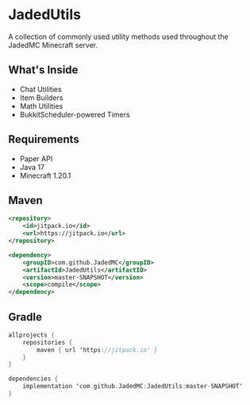 JadedUtils
===========

A collection of commonly used utility methods used throughout the JadedMC Minecraft server.

What's Inside
------
- Chat Utilities
- Item Builders
- Math Utilities
- BukkitScheduler-powered Timers

Requirements
------
- Paper API
- Java 17
- Minecraft 1.20.1

Maven
------
```xml
<repository>
    <id>jitpack.io</id>
    <url>https://jitpack.io</url>
</repository>
```

```xml
<dependency>
    <groupID>com.github.JadedMC</groupID>
    <artifactId>JadedUtils</artifactID>
    <version>master-SNAPSHOT</version>
    <scope>compile</scope>
</dependency>
```

Gradle
------
```kotlin
allprojects { 
    repositories { 
        maven { url 'https://jitpack.io' }
    }
}
```

```kotlin
dependencies {
    implementation 'com.github.JadedMC:JadedUtils:master-SNAPSHOT'
}
```